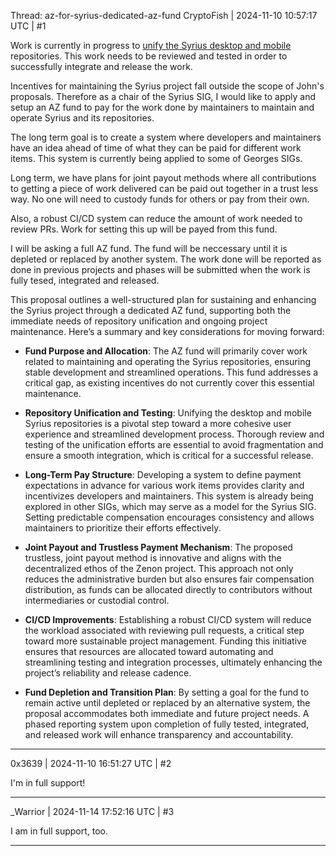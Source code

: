 Thread: az-for-syrius-dedicated-az-fund
CryptoFish | 2024-11-10 10:57:17 UTC | #1

Work is currently in progress to [unify the Syrius desktop and mobile](https://forum.zenon.org/t/unifying-the-desktop-and-mobile-repos-plus-more/1940) repositories. This work needs to be reviewed and tested in order to successfully integrate and release the work.

Incentives for maintaining the Syrius project fall outside the scope of John's proposals. Therefore as a chair of the Syrius SIG, I would like to apply and setup an AZ fund to pay for the work done by maintainers to maintain and operate Syrius and its repositories.

The long term goal is to create a system where developers and maintainers have an idea ahead of time of what they can be paid for different work items. This system is currently being applied to some of Georges SIGs.

Long term, we have plans for joint payout methods where all contributions to getting a piece of work delivered can be paid out together in a trust less way. No one will need to custody funds for others or pay from their own.

Also, a robust CI/CD system can reduce the amount of work needed to review PRs. Work for setting this up will be payed from this fund.

I will be asking a full AZ fund. The fund will be neccessary until it is depleted or replaced by another system. The work done will be reported as done in previous projects and phases will be submitted when the work is fully tesed, integrated and released.


This proposal outlines a well-structured plan for sustaining and enhancing the Syrius project through a dedicated AZ fund, supporting both the immediate needs of repository unification and ongoing project maintenance. Here’s a summary and key considerations for moving forward:

* **Fund Purpose and Allocation**: The AZ fund will primarily cover work related to maintaining and operating the Syrius repositories, ensuring stable development and streamlined operations. This fund addresses a critical gap, as existing incentives do not currently cover this essential maintenance.

* **Repository Unification and Testing**: Unifying the desktop and mobile Syrius repositories is a pivotal step toward a more cohesive user experience and streamlined development process. Thorough review and testing of the unification efforts are essential to avoid fragmentation and ensure a smooth integration, which is critical for a successful release.

* **Long-Term Pay Structure**: Developing a system to define payment expectations in advance for various work items provides clarity and incentivizes developers and maintainers. This system is already being explored in other SIGs, which may serve as a model for the Syrius SIG. Setting predictable compensation encourages consistency and allows maintainers to prioritize their efforts effectively.

* **Joint Payout and Trustless Payment Mechanism**: The proposed trustless, joint payout method is innovative and aligns with the decentralized ethos of the Zenon project. This approach not only reduces the administrative burden but also ensures fair compensation distribution, as funds can be allocated directly to contributors without intermediaries or custodial control.

* **CI/CD Improvements**: Establishing a robust CI/CD system will reduce the workload associated with reviewing pull requests, a critical step toward more sustainable project management. Funding this initiative ensures that resources are allocated toward automating and streamlining testing and integration processes, ultimately enhancing the project’s reliability and release cadence.

* **Fund Depletion and Transition Plan**: By setting a goal for the fund to remain active until depleted or replaced by an alternative system, the proposal accommodates both immediate and future project needs. A phased reporting system upon completion of fully tested, integrated, and released work will enhance transparency and accountability.

-------------------------

0x3639 | 2024-11-10 16:51:27 UTC | #2

I'm in full support!

-------------------------

_Warrior | 2024-11-14 17:52:16 UTC | #3

I am in full support, too.

-------------------------

